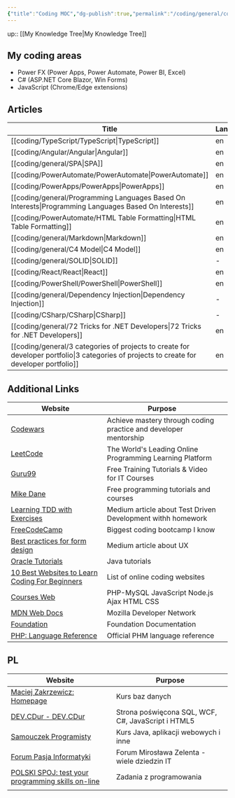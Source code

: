 ```yaml
---
{"title":"Coding MOC","dg-publish":true,"permalink":"/coding/general/coding/","dgPassFrontmatter":true}
---
```


up:: [[My Knowledge Tree\|My Knowledge Tree]]

## My coding areas

- Power FX (Power Apps, Power Automate, Power BI, Excel)
- C# (ASP.NET Core Blazor, Win Forms)
- JavaScript (Chrome/Edge extensions)

## Articles

| Title                                                                                                                                        | Language |
| -------------------------------------------------------------------------------------------------------------------------------------------- | -------- |
| [[coding/TypeScript/TypeScript\|TypeScript]]                                                                                              | en       |
| [[coding/Angular/Angular\|Angular]]                                                                                                       | en       |
| [[coding/general/SPA\|SPA]]                                                                                                               | en       |
| [[coding/PowerAutomate/PowerAutomate\|PowerAutomate]]                                                                                     | en       |
| [[coding/PowerApps/PowerApps\|PowerApps]]                                                                                                 | en       |
| [[coding/general/Programming Languages Based On Interests\|Programming Languages Based On Interests]]                                     | en       |
| [[coding/PowerAutomate/HTML Table Formatting\|HTML Table Formatting]]                                                                     | en       |
| [[coding/general/Markdown\|Markdown]]                                                                                                     | en       |
| [[coding/general/C4 Model\|C4 Model]]                                                                                                     | en       |
| [[coding/general/SOLID\|SOLID]]                                                                                                           | \-       |
| [[coding/React/React\|React]]                                                                                                             | en       |
| [[coding/PowerShell/PowerShell\|PowerShell]]                                                                                              | en       |
| [[coding/general/Dependency Injection\|Dependency Injection]]                                                                             | \-       |
| [[coding/CSharp/CSharp\|CSharp]]                                                                                                          | \-       |
| [[coding/general/72 Tricks for .NET Developers\|72 Tricks for .NET Developers]]                                                           | en       |
| [[coding/general/3 categories of projects to create for developer portfolio\|3 categories of projects to create for developer portfolio]] | en       |


## Additional Links

| Website                                                                                                       | Purpose                                                          |     |
| ------------------------------------------------------------------------------------------------------------- | ---------------------------------------------------------------- | --- |
| [Codewars](https://www.codewars.com/)                                                                         | Achieve mastery through coding practice and developer mentorship |     |
| [LeetCode](https://leetcode.com/)                                                                             | The World's Leading Online Programming Learning Platform         |     |
| [Guru99](https://www.guru99.com/)                                                                             | Free Training Tutorials & Video for IT Courses                   |     |
| [Mike Dane](https://www.mikedane.com/)                                                                        | Free programming tutorials and courses                           |     |
| [Learning TDD with Exercises](https://medium.com/@marlenac/learning-tdd-with-katas-3f499cb9c492)              | Medium article about Test Driven Development withh homework      |     |
| [FreeCodeCamp](https://www.freecodecamp.org/)                                                                 | Biggest coding bootcamp I know                                   |     |
| [Best practices for form design](https://uxdesign.cc/best-practices-for-form-design-ff5de6ca8e5f)             | Medium article about UX                                          |     |
| [Oracle Tutorials](http://w2.syronex.com/jmr/edu/db/)                                                         | Java tutorials                                                   |     |
| [10 Best Websites to Learn Coding For Beginners](https://www.hongkiat.com/blog/sites-to-learn-coding-online/) | List of online coding websites                                   |     |
| [Courses Web](https://coursesweb.net/)                                                                        | PHP-MySQL JavaScript Node.js Ajax HTML CSS                       |     |
| [MDN Web Docs](https://developer.mozilla.org/en-US/)                                                          | Mozilla Developer Network                                        |     |
| [Foundation](https://get.foundation/frameworks-docs.html)                                                     | Foundation Documentation                                         |     |
| [PHP: Language Reference](https://www.php.net/manual/en/langref.php)                                          | Official PHM language reference                                                                 |     |



## PL
| Website                                                                   | Purpose                                            |
| ------------------------------------------------------------------------- | -------------------------------------------------- |
| [Maciej Zakrzewicz: Homepage](http://zakrzewicz.pl/index_en.php)          | Kurs baz danych                                    |
| [DEV.CDur - DEV.CDur](http://dev.cdur.pl/)                                | Strona poświęcona SQL, WCF, C#, JavaScript i HTML5 |
| [Samouczek Programisty](http://www.samouczekprogramisty.pl/)              | Kurs Java, aplikacji webowych i inne               |
| [Forum Pasja Informatyki](https://forum.pasja-informatyki.pl/)            | Forum Mirosława Zelenta - wiele dziedzin IT        |
| [POLSKI SPOJ: test your programming skills on-line](https://pl.spoj.com/) | Zadania z programowania                            |
|                                                                           |                                                    |
